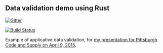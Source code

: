## Data validation demo using Rust

[![Gitter](https://badges.gitter.im/Join%20Chat.svg)](https://gitter.im/FranklinChen/data-validation-demo-rust?utm_source=badge&utm_medium=badge&utm_campaign=pr-badge&utm_content=badge)

[![Build Status](https://travis-ci.org/FranklinChen/data-validation-demo-rust.png)](https://travis-ci.org/FranklinChen/data-validation-demo-rust)

Example of applicative data validation, for [my presentation for Pittsburgh Code and Supply on April 9, 2015](http://www.meetup.com/Pittsburgh-Code-Supply/events/221130516/).

